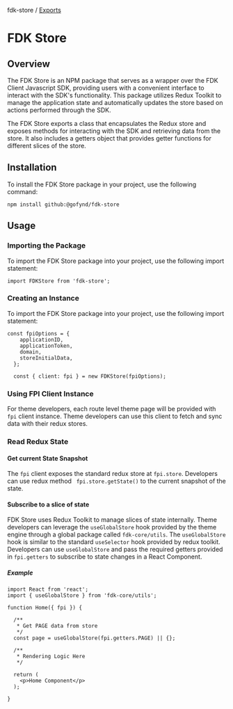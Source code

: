 fdk-store / [Exports](modules.md)

# FDK Store

## Overview

The FDK Store is an NPM package that serves as a wrapper over the FDK Client Javascript SDK, providing users with a convenient interface to interact with the SDK's functionality. This package utilizes Redux Toolkit to manage the application state and automatically updates the store based on actions performed through the SDK.

The FDK Store exports a class that encapsulates the Redux store and exposes methods for interacting with the SDK and retrieving data from the store. It also includes a getters object that provides getter functions for different slices of the store.

## Installation

To install the FDK Store package in your project, use the following command:

```
npm install github:@gofynd/fdk-store
```

## Usage

### Importing the Package

To import the FDK Store package into your project, use the following import statement:

```
import FDKStore from 'fdk-store';
```

### Creating an Instance

To import the FDK Store package into your project, use the following import statement:

```
const fpiOptions = {
    applicationID,
    applicationToken,
    domain,
    storeInitialData,
  };

  const { client: fpi } = new FDKStore(fpiOptions);
```

### Using FPI Client Instance

For theme developers, each route level theme page will be provided with `fpi` client instance. Theme developers can use this client to fetch and sync data with their redux stores.

### Read Redux State

#### Get current State Snapshot

The `fpi` client exposes the standard redux store at `fpi.store`. Developers can use redux method ` fpi.store.getState()` to the current snapshot of the state.

#### Subscribe to a slice of state

FDK Store uses Redux Toolkit to manage slices of state internally. Theme developers can leverage the `useGlobalStore` hook provided by the theme engine through a global package called `fdk-core/utils`. The `useGlobalStore` hook is similar to the standard `useSelector` hook provided by redux toolkit. Developers can use `useGlobalStore` and pass the required getters provided in `fpi.getters` to subscribe to state changes in a React Component.

##### Example 
```
import React from 'react';
import { useGlobalStore } from 'fdk-core/utils';

function Home({ fpi }) {

  /**
   * Get PAGE data from store
   */
  const page = useGlobalStore(fpi.getters.PAGE) || {};

  /**
   * Rendering Logic Here
   */

  return (
    <p>Home Component</p>
  );
  
}

```
